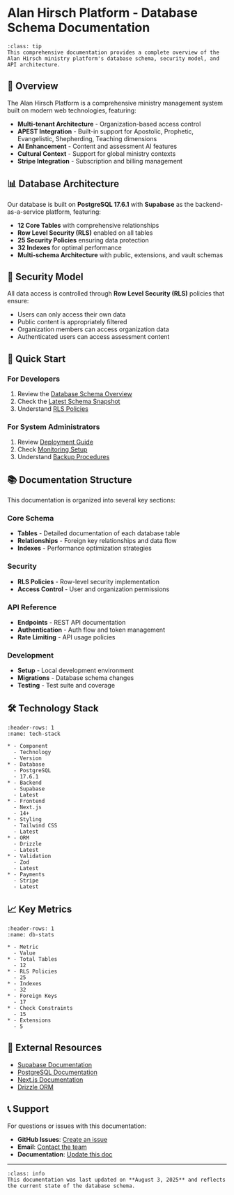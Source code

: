 # Alan Hirsch Platform - Database Schema Documentation

```{admonition} Welcome
:class: tip
This comprehensive documentation provides a complete overview of the Alan Hirsch ministry platform's database schema, security model, and API architecture.
```

## 🎯 Overview

The Alan Hirsch Platform is a comprehensive ministry management system built on modern web technologies, featuring:

- **Multi-tenant Architecture** - Organization-based access control
- **APEST Integration** - Built-in support for Apostolic, Prophetic, Evangelistic, Shepherding, Teaching dimensions
- **AI Enhancement** - Content and assessment AI features
- **Cultural Context** - Support for global ministry contexts
- **Stripe Integration** - Subscription and billing management

## 📊 Database Architecture

Our database is built on **PostgreSQL 17.6.1** with **Supabase** as the backend-as-a-service platform, featuring:

- **12 Core Tables** with comprehensive relationships
- **Row Level Security (RLS)** enabled on all tables
- **25 Security Policies** ensuring data protection
- **32 Indexes** for optimal performance
- **Multi-schema Architecture** with public, extensions, and vault schemas

## 🔐 Security Model

All data access is controlled through **Row Level Security (RLS)** policies that ensure:

- Users can only access their own data
- Public content is appropriately filtered
- Organization members can access organization data
- Authenticated users can access assessment content

## 🚀 Quick Start

### For Developers

1. Review the [Database Schema Overview](schema/DB_SCHEMA.md)
2. Check the [Latest Schema Snapshot](schema/SNAPSHOT_2025-08-03.md)
3. Understand [RLS Policies](schema/security/rls_policies.md)

### For System Administrators

1. Review [Deployment Guide](deployment/environment.md)
2. Check [Monitoring Setup](deployment/monitoring.md)
3. Understand [Backup Procedures](deployment/backup.md)

## 📚 Documentation Structure

This documentation is organized into several key sections:

### Core Schema

- **Tables** - Detailed documentation of each database table
- **Relationships** - Foreign key relationships and data flow
- **Indexes** - Performance optimization strategies

### Security

- **RLS Policies** - Row-level security implementation
- **Access Control** - User and organization permissions

### API Reference

- **Endpoints** - REST API documentation
- **Authentication** - Auth flow and token management
- **Rate Limiting** - API usage policies

### Development

- **Setup** - Local development environment
- **Migrations** - Database schema changes
- **Testing** - Test suite and coverage

## 🛠 Technology Stack

```{list-table} Technology Stack
:header-rows: 1
:name: tech-stack

* - Component
  - Technology
  - Version
* - Database
  - PostgreSQL
  - 17.6.1
* - Backend
  - Supabase
  - Latest
* - Frontend
  - Next.js
  - 14+
* - Styling
  - Tailwind CSS
  - Latest
* - ORM
  - Drizzle
  - Latest
* - Validation
  - Zod
  - Latest
* - Payments
  - Stripe
  - Latest
```

## 📈 Key Metrics

```{list-table} Database Statistics
:header-rows: 1
:name: db-stats

* - Metric
  - Value
* - Total Tables
  - 12
* - RLS Policies
  - 25
* - Indexes
  - 32
* - Foreign Keys
  - 17
* - Check Constraints
  - 15
* - Extensions
  - 5
```

## 🔗 External Resources

- [Supabase Documentation](https://supabase.com/docs)
- [PostgreSQL Documentation](https://www.postgresql.org/docs/)
- [Next.js Documentation](https://nextjs.org/docs)
- [Drizzle ORM](https://orm.drizzle.team/)

## 📞 Support

For questions or issues with this documentation:

- **GitHub Issues**: [Create an issue](https://github.com/alan-hirsch/platform/issues)
- **Email**: [Contact the team](mailto:dev@alanhirsch.com)
- **Documentation**: [Update this doc](https://github.com/alan-hirsch/platform/docs)

---

```{admonition} Last Updated
:class: info
This documentation was last updated on **August 3, 2025** and reflects the current state of the database schema.
```
